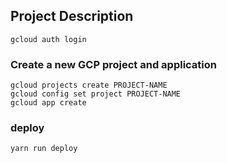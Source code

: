 ## Project Description

```gcloud auth login```

### Create a new GCP project and application
```
gcloud projects create PROJECT-NAME
gcloud config set project PROJECT-NAME
gcloud app create
```

### deploy

```yarn run deploy```
